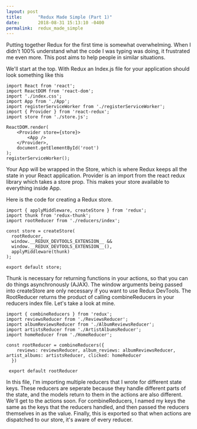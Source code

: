 ```yaml
---
layout: post
title:      "Redux Made Simple (Part 1)"
date:       2018-08-31 15:13:10 -0400
permalink:  redux_made_simple
---
```



Putting together Redux for the first time is somewhat overwhelming. When I didn't 100% understand what the code I was typing was doing, it frustrated me even more. This post aims to help people in similar situations.

We'll start at the top. With Redux an Index.js file for your application should look something like this

```
import React from 'react';
import ReactDOM from 'react-dom';
import './index.css';
import App from './App';
import registerServiceWorker from './registerServiceWorker';
import { Provider } from 'react-redux';
import store from './store.js';

ReactDOM.render(
    <Provider store={store}>
        <App />
    </Provider>,
    document.getElementById('root')
);
registerServiceWorker();

```

Your App will be wrapped in the Store, which is where Redux keeps all the state in your React application. Provider is an import from the react redux library which takes a store prop. This makes your store available to everything inside App.


Here is the code for creating a Redux store.

```
import { applyMiddleware, createStore } from 'redux';
import thunk from 'redux-thunk';
import rootReducer from './reducers/index';

const store = createStore(
  rootReducer,
  window.__REDUX_DEVTOOLS_EXTENSION__ &&
  window.__REDUX_DEVTOOLS_EXTENSION__(),
  applyMiddleware(thunk)
);

export default store;
```


Thunk is necessary for returning functions in your actions, so that you can do things asynchronously (AJAX). The window arguments being passed into createStore are only necessary if you want to use Redux DevTools. The RootReducer returns the product of calling combineReducers in your reducers index file. Let's take a look at mine.


```
import { combineReducers } from 'redux';
import reviewsReducer from './ReviewsReducer';
import albumReviewsReducer from './AlbumReviewsReducer';
import artistsReducer from './ArtistAlbumsReducer';
import homeReducer from './HomeReducer';

const rootReducer = combineReducers({
    reviews: reviewsReducer, album_reviews: albumReviewsReducer, artist_albums: artistsReducer, clicked: homeReducer
  })

 export default rootReducer
```
 
 In this file, I'm importing multiple reducers that I wrote for different state keys. These reducers are seperate because they handle different parts of the state, and the models return to them in the actions are also different. We'll get to the actions soon. For combineReducers, I named my keys the same as the keys that the reducers handled, and then passed the reducers themselves in as the value. Finally, this is exported so that when actions are dispatched to our store, it's aware of every reducer.


